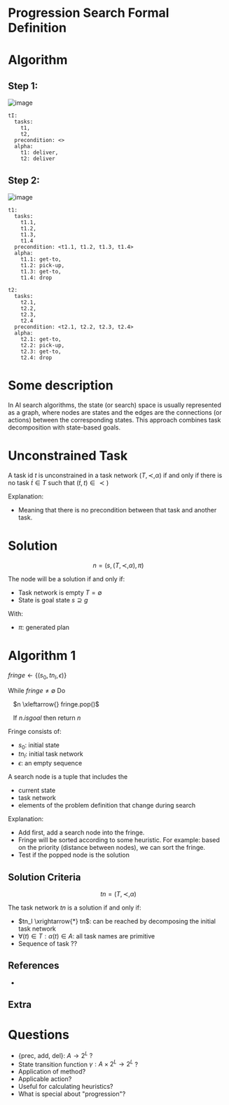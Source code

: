 # Progression Search Formal Definition

# Algorithm

## Step 1: 
![image](https://github.com/hughiephan/DPL/assets/16631121/50e81161-6ec8-4a32-8625-f3ef0dbc3324)

```
tI: 
  tasks: 
    t1, 
    t2,
  precondition: <>
  alpha:
    t1: deliver,
    t2: deliver
```

## Step 2: 
![image](https://github.com/hughiephan/DPL/assets/16631121/540a90de-d78f-4cf3-ac6b-7d0e336968a8)

```
t1: 
  tasks: 
    t1.1,
    t1.2,
    t1.3,
    t1.4
  precondition: <t1.1, t1.2, t1.3, t1.4>
  alpha:
    t1.1: get-to,
    t1.2: pick-up,
    t1.3: get-to,
    t1.4: drop

t2: 
  tasks: 
    t2.1,
    t2.2,
    t2.3,
    t2.4
  precondition: <t2.1, t2.2, t2.3, t2.4>
  alpha:
    t2.1: get-to,
    t2.2: pick-up,
    t2.3: get-to,
    t2.4: drop
```

# Some description

In AI search algorithms, the state (or search) space is usually represented as a graph, where nodes are states and the edges are the connections (or actions) between the corresponding states. This approach combines task decomposition with state-based goals.

# Unconstrained Task
A task id $t$ is unconstrained in a task network $(T, \prec, \alpha)$ if and only if there is no task $\acute{t} \in T$ such that $(\acute{t}, t) \in \prec)$

Explanation: 
- Meaning that there is no precondition between that task and another task.

# Solution
$$
n = (s, (T, \prec, \alpha), \pi)
$$

The node will be a solution if and only if:
- Task network is empty $T = \emptyset$
- State is goal state $s \supseteq g$

With:
- $\pi$: generated plan

# Algorithm 1

$fringe \gets { \{(s_0, tn_I, \epsilon) \} }$

While $fringe \neq \emptyset$ Do

&nbsp;&nbsp; $n \xleftarrow{} fringe.pop()$

&nbsp;&nbsp; If $n.isgoal$ then return $n$ 


Fringe consists of:
- $s_0$: initial state
- $tn_I$: initial task network
- $\epsilon$: an empty sequence

A search node is a tuple that includes the 
- current state
- task network
- elements of the problem definition that change during search

Explanation:
- Add first, add a search node into the fringe.
- Fringe will be sorted according to some heuristic. For example: based on the priority (distance between nodes), we can sort the fringe.  
- Test if the popped node is the solution

## Solution Criteria
$$
tn = (T, \prec, \alpha)
$$

The task network $tn$ is a solution if and only if:
- $tn_I \xrightarrow{*} tn$: can be reached by decomposing the initial task network
- $\forall(t) \in T: \alpha(t) \in A$: all task names are primitive
- Sequence of task ??

## References
- 

## Extra
# Questions
- {prec, add, del}: $A \rightarrow 2^L$ ?
- State transition function $\gamma: A \times 2^L \rightarrow 2^L$ ?
- Application of method?
- Applicable action?
- Useful for calculating heuristics?
- What is special about "progression"?

